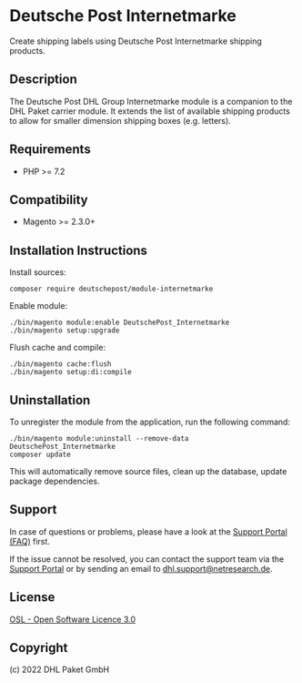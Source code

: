 Deutsche Post Internetmarke
===========================

Create shipping labels using Deutsche Post Internetmarke shipping products.

Description
-----------
The Deutsche Post DHL Group Internetmarke module is a companion to the
DHL Paket carrier module. It extends the list of available shipping
products to allow for smaller dimension shipping boxes (e.g. letters).

Requirements
------------
* PHP >= 7.2

Compatibility
-------------
* Magento >= 2.3.0+

Installation Instructions
-------------------------

Install sources:

    composer require deutschepost/module-internetmarke

Enable module:

    ./bin/magento module:enable DeutschePost_Internetmarke
    ./bin/magento setup:upgrade

Flush cache and compile:

    ./bin/magento cache:flush
    ./bin/magento setup:di:compile

Uninstallation
--------------

To unregister the module from the application, run the following command:

    ./bin/magento module:uninstall --remove-data DeutschePost_Internetmarke
    composer update

This will automatically remove source files, clean up the database, update package dependencies.

Support
-------
In case of questions or problems, please have a look at the
[Support Portal (FAQ)](http://dhl.support.netresearch.de/) first.

If the issue cannot be resolved, you can contact the support team via the
[Support Portal](http://dhl.support.netresearch.de/) or by sending an email
to <dhl.support@netresearch.de>.

License
-------
[OSL - Open Software Licence 3.0](http://opensource.org/licenses/osl-3.0.php)

Copyright
---------
(c) 2022 DHL Paket GmbH
